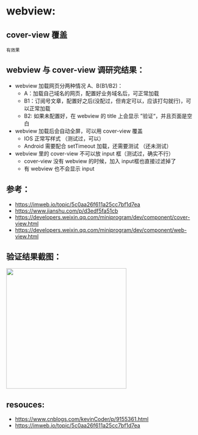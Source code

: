 # webview:

## cover-view 覆盖
~~~
有效果
~~~


## webview 与 cover-view 调研究结果：
+ webview 加载网页分两种情况 A、B(B1/B2)：
    - A：加载自己域名的网页，配置好业务域名后，可正常加载
    - B1：订阅号文章，配置好之后(没配过，但肯定可以，应该打勾就行)，可以正常加载 
    - B2: 如果未配置好，在 webview 的 title 上会显示 ”验证“，并且页面是空白
+ webview 加载后会自动全屏，可以用 cover-view 覆盖
    - IOS 正常写样式 （测试过，可以）
    - Android 需要配合 setTimeout 加载，还需要测试 （还未测试）
+ webview 里的 cover-view 不可以放 input 框（测试过，确实不行）
    - cover-view 没有 webview 的时候，加入 input框也直接过滤掉了
    - 有 webview 也不会显示 input

## 参考：
- https://imweb.io/topic/5c0aa26f611a25cc7bf1d7ea
- https://www.jianshu.com/p/d3edf5fa51cb
- https://developers.weixin.qq.com/miniprogram/dev/component/cover-view.html
- https://developers.weixin.qq.com/miniprogram/dev/component/web-view.html

## 验证结果截图：
<img width="320" src="https://ws3.sinaimg.cn/large/006tKfTcly1g0crmtpwo3j30hs0vkmxg.jpg" />


## resouces:
- https://www.cnblogs.com/kevinCoder/p/9155361.html
- https://imweb.io/topic/5c0aa26f611a25cc7bf1d7ea